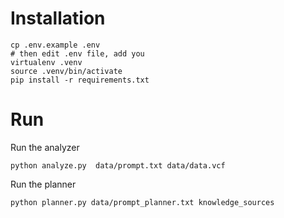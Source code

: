 # Installation

```
cp .env.example .env
# then edit .env file, add you
virtualenv .venv
source .venv/bin/activate
pip install -r requirements.txt
```

# Run

Run the analyzer
```
python analyze.py  data/prompt.txt data/data.vcf
```

Run the planner
```
python planner.py data/prompt_planner.txt knowledge_sources
```
